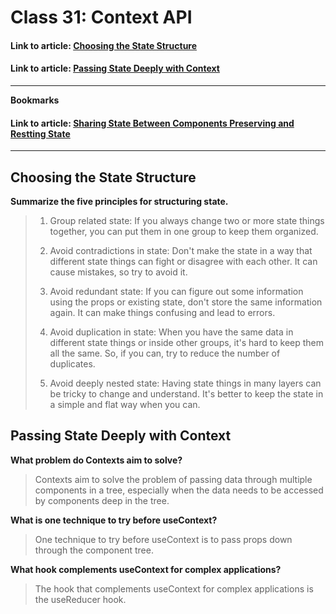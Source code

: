 # Class 31: Context API

#### Link to article: [Choosing the State Structure](https://react.dev/learn/choosing-the-state-structure)
#### Link to article: [Passing State Deeply with Context](https://react.dev/learn/passing-data-deeply-with-context)

***

**Bookmarks**

#### Link to article: [Sharing State Between Components Preserving and Restting State](https://react.dev/learn/preserving-and-resetting-state)



***

## Choosing the State Structure

**Summarize the five principles for structuring state.**

> 1. Group related state: If you always change two or more state things together, you can put them in one group to keep them organized.
> 2. Avoid contradictions in state: Don't make the state in a way that different state things can fight or disagree with each other. It can cause mistakes, so try to avoid it.
>
> 3. Avoid redundant state: If you can figure out some information using the props or existing state, don't store the same information again. It can make things confusing and lead to errors.
>
> 4. Avoid duplication in state: When you have the same data in different state things or inside other groups, it's hard to keep them all the same. So, if you can, try to reduce the number of duplicates.
>
> 5. Avoid deeply nested state: Having state things in many layers can be tricky to change and understand. It's better to keep the state in a simple and flat way when you can.


## Passing State Deeply with Context

**What problem do Contexts aim to solve?**
> Contexts aim to solve the problem of passing data through multiple components in a tree, especially when the data needs to be accessed by components deep in the tree.

**What is one technique to try before useContext?**
> One technique to try before useContext is to pass props down through the component tree.


**What hook complements useContext for complex applications?**
> The hook that complements useContext for complex applications is the useReducer hook.
